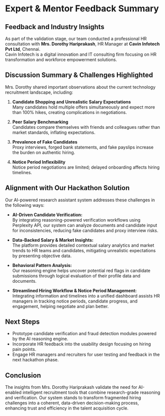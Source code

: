 # Expert & Mentor Feedback Summary

## Feedback and Industry Insights

As part of the validation stage, our team conducted a professional HR consultation with **Mrs. Dorothy Hariprakash**, HR Manager at **Cavin Infotech Pvt Ltd**, Chennai.  
Cavin Infotech is a digital innovation and IT consulting firm focusing on HR transformation and workforce empowerment solutions.

## Discussion Summary & Challenges Highlighted

Mrs. Dorothy shared important observations about the current technology recruitment landscape, including:

1. **Candidate Shopping and Unrealistic Salary Expectations**  
   Many candidates hold multiple offers simultaneously and expect more than 100% hikes, creating complications in negotiations.

2. **Peer Salary Benchmarking**  
   Candidates compare themselves with friends and colleagues rather than market standards, inflating expectations.

3. **Prevalence of Fake Candidates**  
   Proxy interviews, forged bank statements, and fake payslips increase the burden on authentic hiring.

4. **Notice Period Inflexibility**  
   Notice period negotiations are limited; delayed onboarding affects hiring timelines.

## Alignment with Our Hackathon Solution

Our AI-powered research assistant system addresses these challenges in the following ways:

- **AI-Driven Candidate Verification:**  
  By integrating reasoning-powered verification workflows using Perplexity API, our system can analyze documents and candidate input for inconsistencies, reducing fake candidates and proxy interview risks.

- **Data-Backed Salary & Market Insights:**  
  The platform provides detailed contextual salary analytics and market trends to HR teams and candidates, mitigating unrealistic expectations by presenting objective data.

- **Behavioral Pattern Analysis:**  
  Our reasoning engine helps uncover potential red flags in candidate submissions through logical evaluation of their profile data and documents.

- **Streamlined Hiring Workflow & Notice Period Management:**  
  Integrating information and timelines into a unified dashboard assists HR managers in tracking notice periods, candidate progress, and engagement, helping negotiate and plan better.

## Next Steps

- Prototype candidate verification and fraud detection modules powered by the AI reasoning engine.  
- Incorporate HR feedback into the usability design focusing on hiring pain points.  
- Engage HR managers and recruiters for user testing and feedback in the next hackathon phase.

## Conclusion

The insights from Mrs. Dorothy Hariprakash validate the need for AI-enabled intelligent recruitment tools that combine research-grade reasoning and verification. Our system stands to transform fragmented hiring challenges into a coherent, data-driven decision-making process, enhancing trust and efficiency in the talent acquisition cycle.
